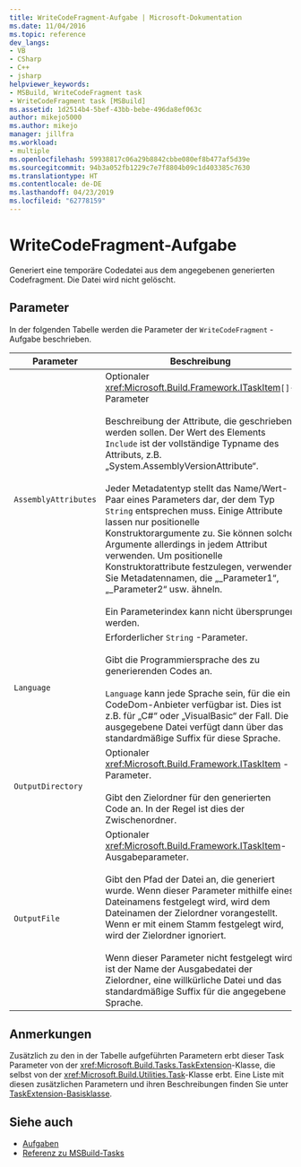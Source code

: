 ```yaml
---
title: WriteCodeFragment-Aufgabe | Microsoft-Dokumentation
ms.date: 11/04/2016
ms.topic: reference
dev_langs:
- VB
- CSharp
- C++
- jsharp
helpviewer_keywords:
- MSBuild, WriteCodeFragment task
- WriteCodeFragment task [MSBuild]
ms.assetid: 1d2514b4-5bef-43bb-bebe-496da8ef063c
author: mikejo5000
ms.author: mikejo
manager: jillfra
ms.workload:
- multiple
ms.openlocfilehash: 59938817c06a29b8842cbbe080ef8b477af5d39e
ms.sourcegitcommit: 94b3a052fb1229c7e7f8804b09c1d403385c7630
ms.translationtype: HT
ms.contentlocale: de-DE
ms.lasthandoff: 04/23/2019
ms.locfileid: "62778159"
---
```

# <a name="writecodefragment-task"></a>WriteCodeFragment-Aufgabe
Generiert eine temporäre Codedatei aus dem angegebenen generierten Codefragment. Die Datei wird nicht gelöscht.

## <a name="parameters"></a>Parameter
 In der folgenden Tabelle werden die Parameter der `WriteCodeFragment` -Aufgabe beschrieben.

|Parameter|Beschreibung|
|---------------|-----------------|
|`AssemblyAttributes`|Optionaler <xref:Microsoft.Build.Framework.ITaskItem>`[]`-Parameter<br /><br /> Beschreibung der Attribute, die geschrieben werden sollen. Der Wert des Elements `Include` ist der vollständige Typname des Attributs, z.B. „System.AssemblyVersionAttribute“.<br /><br /> Jeder Metadatentyp stellt das Name/Wert-Paar eines Parameters dar, der dem Typ `String` entsprechen muss. Einige Attribute lassen nur positionelle Konstruktorargumente zu. Sie können solche Argumente allerdings in jedem Attribut verwenden. Um positionelle Konstruktorattribute festzulegen, verwenden Sie Metadatennamen, die „_Parameter1“, „_Parameter2“ usw. ähneln.<br /><br /> Ein Parameterindex kann nicht übersprungen werden.|
|`Language`|Erforderlicher `String` -Parameter.<br /><br /> Gibt die Programmiersprache des zu generierenden Codes an.<br /><br /> `Language` kann jede Sprache sein, für die ein CodeDom-Anbieter verfügbar ist. Dies ist z.B. für „C#“ oder „VisualBasic“ der Fall. Die ausgegebene Datei verfügt dann über das standardmäßige Suffix für diese Sprache.|
|`OutputDirectory`|Optionaler <xref:Microsoft.Build.Framework.ITaskItem> -Parameter.<br /><br /> Gibt den Zielordner für den generierten Code an. In der Regel ist dies der Zwischenordner.|
|`OutputFile`|Optionaler <xref:Microsoft.Build.Framework.ITaskItem>-Ausgabeparameter.<br /><br /> Gibt den Pfad der Datei an, die generiert wurde. Wenn dieser Parameter mithilfe eines Dateinamens festgelegt wird, wird dem Dateinamen der Zielordner vorangestellt. Wenn er mit einem Stamm festgelegt wird, wird der Zielordner ignoriert.<br /><br /> Wenn dieser Parameter nicht festgelegt wird, ist der Name der Ausgabedatei der Zielordner, eine willkürliche Datei und das standardmäßige Suffix für die angegebene Sprache.|

## <a name="remarks"></a>Anmerkungen
 Zusätzlich zu den in der Tabelle aufgeführten Parametern erbt dieser Task Parameter von der <xref:Microsoft.Build.Tasks.TaskExtension>-Klasse, die selbst von der <xref:Microsoft.Build.Utilities.Task>-Klasse erbt. Eine Liste mit diesen zusätzlichen Parametern und ihren Beschreibungen finden Sie unter [TaskExtension-Basisklasse](../msbuild/taskextension-base-class.md).

## <a name="see-also"></a>Siehe auch
- [Aufgaben](../msbuild/msbuild-tasks.md)
- [Referenz zu MSBuild-Tasks](../msbuild/msbuild-task-reference.md)